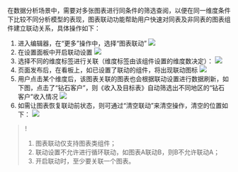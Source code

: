 

在数据分析场景中，需要对多张图表进行同条件的筛选查阅，以便在同一维度条件下比较不同分析模型的表现，图表联动功能帮助用户快速对同表及非同表的图表组件建立联动关系，具体操作如下：



1. 进入编辑器，在“更多”操作中，选择“图表联动”
![](https://qcloudimg.tencent-cloud.cn/raw/db8905ac5968e1ab4c7e93466c57cc8d.png)
2. 在设置面板中开启联动设置
![](https://qcloudimg.tencent-cloud.cn/raw/2f93a7787fa13d16dfc29d69a6085f0e.png)
3. 选择不同的维度标签进行关联（维度标签由该组件设置的维度数决定）：
![](https://qcloudimg.tencent-cloud.cn/raw/155f444a32a99fdc8eaf4e4b0a114be3.png)
4. 页面发布后，在看板上，如已设置了联动的组件，将出现联动图标
![](https://qcloudimg.tencent-cloud.cn/raw/75d8c5bdd37fbfd81b7948fdb296b64d.png)
5. 用户点击某个维度后，该图表关联的图表也会根据联动设置进行数据刷新，如下图，点击了“钻石客户”，则《收入及目标表》自动筛选出不同地区的“钻石客户”收入情况
![](https://qcloudimg.tencent-cloud.cn/raw/e09b5a9e3b995eb020875fe76796a26e.jpg)
6. 如需让图表恢复联动前状态，则可通过“清空联动”来清空操作，清空的位置如下：
![](https://qcloudimg.tencent-cloud.cn/raw/0effbe5dd6757c6752541d33ceb9a92e.png)

>!
>1. 图表联动仅支持图表类组件；
>2. 联动设置不允许进行循环联动，如图表A联动B，则B不允许联动A；
>3. 开启联动时，至少要关联一个图表。



